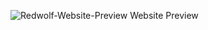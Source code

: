 ![Redwolf-Website-Preview](https://github.com/user-attachments/assets/b83a55ad-67ad-4696-b430-f2e5150a71c2)
Website Preview

